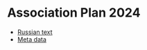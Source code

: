 Association Plan 2024
=====================

- [Russian text](Plan%202024.ru.md)
- [Meta data](Meta.md)
